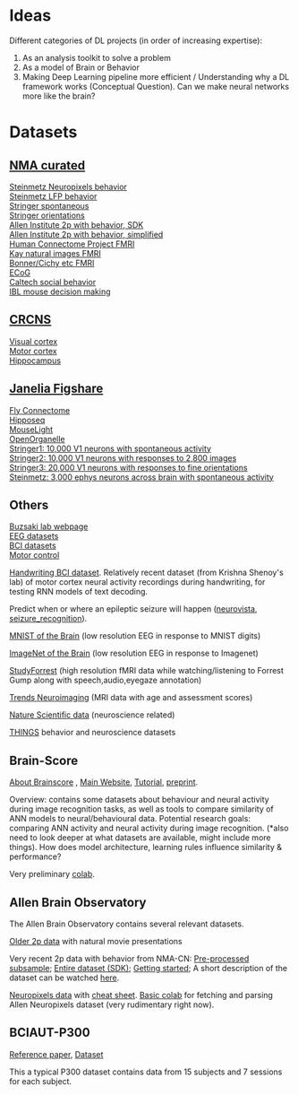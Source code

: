 # Ideas

Different categories of DL projects (in order of increasing expertise):
1. As an analysis toolkit to solve a problem
2. As a model of Brain or Behavior
3. Making Deep Learning pipeline more efficient / Understanding why a DL framework works (Conceptual Question). Can we make neural networks more like the brain?

# Datasets

## [NMA curated](https://github.com/NeuromatchAcademy/course-content/tree/master/projects)  
[Steinmetz Neuropixels behavior](https://github.com/NeuromatchAcademy/course-content/blob/master/projects/neurons/load_steinmetz_decisions.ipynb)  
[Steinmetz LFP behavior](https://github.com/NeuromatchAcademy/course-content/blob/master/projects/neurons/load_steinmetz_extra.ipynb)  
[Stringer spontaneous](https://github.com/NeuromatchAcademy/course-content/blob/master/projects/neurons/load_stringer_spontaneous.ipynb)  
[Stringer orientations](https://github.com/NeuromatchAcademy/course-content/blob/master/projects/neurons/load_stringer_orientations.ipynb)  
[Allen Institute 2p with behavior, SDK](https://github.com/NeuromatchAcademy/course-content/blob/master/projects/neurons/load_Allen_Visual_Behavior_from_SDK.ipynb)  
[Allen Institute 2p with behavior, simplified](https://github.com/NeuromatchAcademy/course-content/blob/master/projects/neurons/load_Allen_Visual_Behavior_from_pre_processed_file.ipynb)  
[Human Connectome Project FMRI](https://github.com/NeuromatchAcademy/course-content/tree/master/projects/fMRI)  
[Kay natural images FMRI](https://colab.research.google.com/github/NeuromatchAcademy/course-content/blob/master/projects/fMRI/load_kay_images.ipynb)  
[Bonner/Cichy etc FMRI](https://github.com/NeuromatchAcademy/course-content/tree/master/projects/fMRI)  
[ECoG](https://github.com/NeuromatchAcademy/course-content/tree/master/projects/ECoG)  
[Caltech social behavior](https://github.com/NeuromatchAcademy/course-content/blob/master/projects/behavior/Loading_CalMS21_data.ipynb)  
[IBL mouse decision making](https://github.com/NeuromatchAcademy/course-content/tree/master/projects/behavior)  

## [CRCNS](https://crcns.org/)
[Visual cortex](https://crcns.org/data-sets/vc)  
[Motor cortex](https://crcns.org/data-sets/motor-cortex)  
[Hippocampus](https://crcns.org/data-sets/hc)  

## [Janelia Figshare](https://janelia.figshare.com)
[Fly Connectome](https://www.janelia.org/project-team/flyem/hemibrain)  
[Hipposeq](https://hipposeq.janelia.org/)  
[MouseLight](https://www.janelia.org/project-team/mouselight)  
[OpenOrganelle](https://openorganelle.janelia.org/)  
[Stringer1: 10,000 V1 neurons with spontaneous activity](https://janelia.figshare.com/articles/dataset/Recordings_of_ten_thousand_neurons_in_visual_cortex_during_spontaneous_behaviors/6163622)  
[Stringer2: 10,000 V1 neurons with responses to 2,800 images](https://janelia.figshare.com/articles/dataset/Recordings_of_ten_thousand_neurons_in_visual_cortex_in_response_to_2_800_natural_images/6845348)  
[Stringer3: 20,000 V1 neurons with responses to fine orientations](https://janelia.figshare.com/articles/dataset/Recordings_of_20_000_neurons_from_V1_in_response_to_oriented_stimuli/8279387)  
[Steinmetz: 3,000 ephys neurons across brain with spontaneous activity](https://janelia.figshare.com/articles/dataset/Eight-probe_Neuropixels_recordings_during_spontaneous_behaviors/7739750)  

## Others
[Buzsaki lab webpage](https://buzsakilab.com/wp/database/)  
[EEG datasets](https://www.kaggle.com/search?q=EEG+in%3Adatasets)  
[BCI datasets](https://www.kaggle.com/search?q=BCI+in%3Adatasets)  
[Motor control](https://www.kaggle.com/fabriciotorquato/eeg-data-from-hands-movement)  

[Handwriting BCI dataset](https://www.kaggle.com/saurabhshahane/handwriting-bci). Relatively recent dataset (from Krishna Shenoy's lab) of motor cortex neural activity recordings during handwriting, for testing RNN models of text decoding.

Predict when or where an epileptic seizure will happen ([neurovista](https://www.epilepsyecosystem.org/neurovista-trial-1), [seizure_recognition](https://archive.ics.uci.edu/ml/datasets/Epileptic+Seizure+Recognition)).

[MNIST of the Brain](http://www.mindbigdata.com/opendb) (low resolution EEG in response to MNIST digits)

[ImageNet of the Brain](http://www.mindbigdata.com/opendb/imagenet.html) (low resolution EEG in response to Imagenet)  

[StudyForrest](http://www.studyforrest.org/data.html) (high resolution fMRI data while watching/listening to Forrest Gump along with speech,audio,eyegaze annotation)

[Trends Neuroimaging](https://www.kaggle.com/c/trends-assessment-prediction/data ) (MRI data with age and assessment scores)

[Nature Scientific data](https://www.nature.com/search?subject=neuroscience&journal=sdata&page=1) (neuroscience related)

[THINGS]( https://things-initiative.org/) behavior and neuroscience datasets

## Brain-Score

[About Brainscore](https://paperswithcode.com/dataset/brain-score) , [Main Website](http://www.brain-score.org/), [Tutorial](https://brain-score.readthedocs.io/en/latest/index.html), [preprint](https://www.biorxiv.org/content/10.1101/407007v2).

Overview: contains some datasets about behaviour and neural activity during image recognition tasks, as well as tools to compare similarity of ANN models to neural/behavioural data.
Potential research goals: comparing ANN activity and neural activity during image recognition. (*also need to look deeper at what datasets are available, might include more things). How does model architecture, learning rules influence similarity & performance?

Very preliminary [colab](https://colab.research.google.com/drive/1KUkwsbjDwLlmuoD3lPzmgTY1cYtSDpzR?usp=sharing).

## Allen Brain Observatory

The Allen Brain Observatory contains several relevant datasets.

[Older 2p data](http://observatory.brain-map.org/visualcoding/stimulus/natural_movies) with natural movie presentations

Very recent 2p data with behavior from NMA-CN: [Pre-processed subsample](https://colab.research.google.com/github/NeuromatchAcademy/course-content/blob/master/projects/neurons/load_Allen_Visual_Behavior_from_pre_processed_file.ipynb); [Entire dataset (SDK)](https://colab.research.google.com/github/NeuromatchAcademy/course-content/blob/master/projects/neurons/load_Allen_Visual_Behavior_from_SDK.ipynb); [Getting started](https://allensdk.readthedocs.io/en/latest/visual_behavior_optical_physiology.html); A short description of the dataset can be watched [here](https://www.youtube.com/watch?v=3YP-GYvYnuA).

[Neuropixels data](https://allensdk.readthedocs.io/en/latest/visual_coding_neuropixels.html) with [cheat sheet](https://brainmapportal-live-4cc80a57cd6e400d854-f7fdcae.divio-media.net/filer_public/0f/5d/0f5d22c9-f8f6-428c-9f7a-2983631e72b4/neuropixels_cheat_sheet_nov_2019.pdf
). [Basic colab](https://colab.research.google.com/drive/1TPkgSzIPdyrAnQBAqZK9x7baYK6WvskK?usp=sharing) for fetching and parsing Allen Neuropixels dataset (very rudimentary right now).

## BCIAUT-P300
[Reference paper](https://www.frontiersin.org/articles/10.3389/fnins.2020.568104/full), [Dataset](https://www.kaggle.com/disbeat/bciaut-p300)

This a typical P300 dataset contains data from 15 subjects and 7 sessions for each subject.
